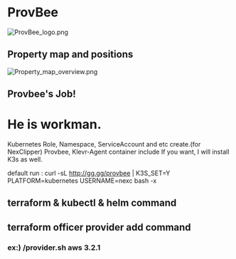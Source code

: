 # ProvBee
![ProvBee_logo.png](https://github.com/NexClipper/provbee/raw/master/assets/ProvBee_logo.png)

## Property map and positions
![Property_map_overview.png](https://github.com/NexClipper/provbee/raw/master/assets/Property_map_overview.png)

## Provbee's Job!
# He is workman.
 Kubernetes Role, Namespace, ServiceAccount and etc create.(for NexClipper)
 Provbee, Klevr-Agent container include
 If you want, I will install K3s as well.

 default run : curl -sL http://gg.gg/provbee | K3S_SET=Y PLATFORM=kubernetes USERNAME=nexc bash -x

## terraform & kubectl & helm command 

## terraform officer provider add command
### ex:) /provider.sh aws 3.2.1
